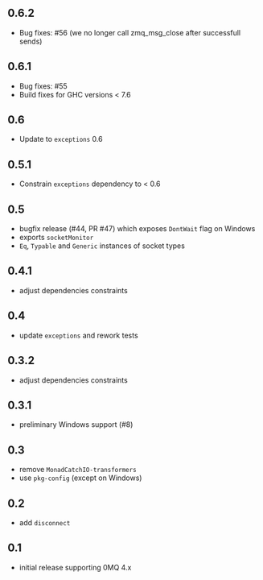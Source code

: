 0.6.2
-----------------------------------------------------------------------------
- Bug fixes: #56 (we no longer call zmq_msg_close after successfull sends)

0.6.1
-----------------------------------------------------------------------------
- Bug fixes: #55
- Build fixes for GHC versions < 7.6

0.6
-----------------------------------------------------------------------------
- Update to `exceptions` 0.6

0.5.1
-----------------------------------------------------------------------------
- Constrain `exceptions` dependency to < 0.6

0.5
-----------------------------------------------------------------------------
- bugfix release (#44, PR #47) which exposes `DontWait` flag on Windows
- exports `socketMonitor`
- `Eq`, `Typable` and `Generic` instances of socket types

0.4.1
-----------------------------------------------------------------------------
- adjust dependencies constraints

0.4
-----------------------------------------------------------------------------
- update `exceptions` and rework tests

0.3.2
-----------------------------------------------------------------------------
- adjust dependencies constraints

0.3.1
-----------------------------------------------------------------------------
- preliminary Windows support (#8)

0.3
-----------------------------------------------------------------------------
- remove `MonadCatchIO-transformers`
- use `pkg-config` (except on Windows)

0.2
-----------------------------------------------------------------------------
- add `disconnect`

0.1
-----------------------------------------------------------------------------
- initial release supporting 0MQ 4.x
